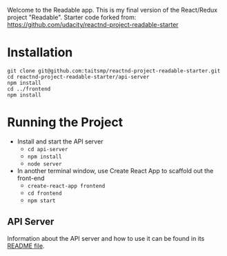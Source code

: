 Welcome to the Readable app.  This is my final version of the React/Redux project "Readable".  Starter code forked from: https://github.com/udacity/reactnd-project-readable-starter

# Installation

```
git clone git@github.com:taitsmp/reactnd-project-readable-starter.git
cd reactnd-project-readable-starter/api-server
npm install
cd ../frontend
npm install
```

# Running the Project

* Install and start the API server
    - `cd api-server`
    - `npm install`
    - `node server`
* In another terminal window, use Create React App to scaffold out the front-end
    - `create-react-app frontend`
    - `cd frontend`
    - `npm start`

## API Server

Information about the API server and how to use it can be found in its [README file](api-server/README.md).
